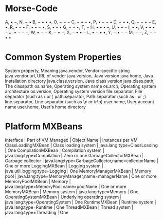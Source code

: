 # Morse-Code
A, • −, N, − •
B, − • • •, O, − − −
C, − • − •, P, • − − •
D, − • •, Q, − − • −
E, •, R, • − •
F, • • − •, S, • • •
G, − − •, T, −
H, • • • •, U, • • −
I, • •, V, • • • −
J, • − − −, W, • − −
K, − • −, X, − • • −
L, • − • •, Y, − • − −
M, − −, Z, − − • •

# Common System Properties
System property, Meaning
java.vendor, Vendor-specific string
java.vendor.url, URL of vendor
java.version, Java version
java.home, Java installation directory
java.class.version, Java class version
java.class.path, The classpath
os.name, Operating system name
os.arch, Operating system architecture
os.version, Operating system version
file.separator, File separator (such as / or \)
path.separator, Path separator (such as : or ;)
line.separator, Line separator (such as \n or \r\n)
user.name, User account name
user.home, User's home directory

# Platform MXBeans
Interface | Part of VM Managed | Object Name | Instances per VM
ClassLoadingMXBean | Class loading system | java.lang:type=ClassLoading | One
CompilationMXBean | Compilation system | java.lang:type=Compilation | Zero or one
GarbageCollectorMXBean | Garbage collector | java.lang:type=GarbageCollector,name=collectorName | One or more
LoggingMXBean | Logging system | java.util.logging:type=Logging | One
MemoryManagerMXBean | Memory pool | java.lang:type=MemoryManager,name=managerName | One or more
MemoryPoolMXBean | Memory | java.lang:type=MemoryPool,name=poolName | One or more
MemoryMXBean | Memory system | java.lang:type=Memory | One
OperatingSystemMXBean | Underlying operating system | java.lang:type=OperatingSystem | One
RuntimeMXBean | Runtime system | java.lang:type=Runtime | One
ThreadMXBean | Thread system | java.lang:type=Threading | One

